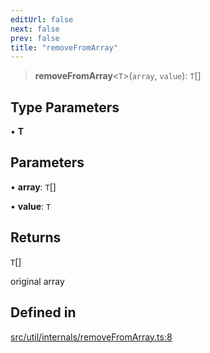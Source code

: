 ```yaml
---
editUrl: false
next: false
prev: false
title: "removeFromArray"
---
```


> **removeFromArray**\<`T`\>(`array`, `value`): `T`[]

## Type Parameters

• **T**

## Parameters

• **array**: `T`[]

• **value**: `T`

## Returns

`T`[]

original array

## Defined in

[src/util/internals/removeFromArray.ts:8](https://github.com/fabricjs/fabric.js/blob/v6.0.0-rc4/src/util/internals/removeFromArray.ts#L8)
